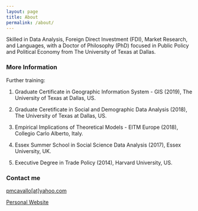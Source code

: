 ```yaml
---
layout: page
title: About
permalink: /about/
---
```


Skilled in Data Analysis, Foreign Direct Investment (FDI), Market Research, and Languages, with a Doctor of Philosophy (PhD) focused in Public Policy and Political Economy from The University of Texas at Dallas. 

### More Information

Further training:

1. Graduate Certificate in Geographic Information System - GIS (2019), The University of Texas at Dallas, US.

2. Graduate Ceretificate in Social and Demographic Data Analysis (2018), The University of Texas at Dallas, US. 

3. Empirical Implications of Theoretical Models - EITM Europe (2018), Collegio Carlo Alberto, Italy.

4. Essex Summer School in Social Science Data Analysis (2017), Essex University, UK.

5. Executive Degree in Trade Policy (2014), Harvard University, US.



### Contact me

[pmcavallo[at]yahoo.com](mailto:pmcavallo@yahoo.com)

[Personal Website](https://www.paulocavallo.wordpress.com "Personal Website")
